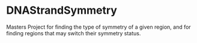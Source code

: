 DNAStrandSymmetry
=================

Masters Project for finding the type of symmetry of a given region, and for finding regions that may switch their symmetry status.
